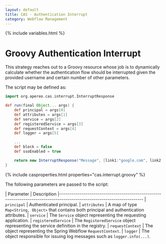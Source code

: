```yaml
---
layout: default
title: CAS - Authentication Interrupt
category: Webflow Management
---
```


{% include variables.html %}

# Groovy Authentication Interrupt

This strategy reaches out to a Groovy resource whose job is to dynamically 
calculate whether the authentication flow should be interrupted given the 
provided username and certain number of other parameters.

The script may be defined as:

```groovy
import org.apereo.cas.interrupt.InterruptResponse

def run(final Object... args) {
    def principal = args[0]
    def attributes = args[1]
    def service = args[2]
    def registeredService = args[3]
    def requestContext = args[4]
    def logger = args[5]

    ...
    def block = false
    def ssoEnabled = true

    return new InterruptResponse("Message", [link1:"google.com", link2:"yahoo.com"], block, ssoEnabled)
}
```

{% include casproperties.html properties="cas.interrupt.groovy" %}

The following parameters are passed to the script:

| Parameter             | Description
|------------------------------------------------------------------------------------------------------------------------
| `principal`           | Authenticated principal.
| `attributes`          | A map of type `Map<String, Object>` that contains both principal and authentication attributes. 
| `service`             | The `Service` object representing the requesting application.
| `registeredService`   | The `RegisteredService` object representing the service definition in the registry.
| `requestContext`      | The object representing the Spring Webflow `RequestContext`.
| `logger`              | The object responsible for issuing log messages such as `logger.info(...)`.
